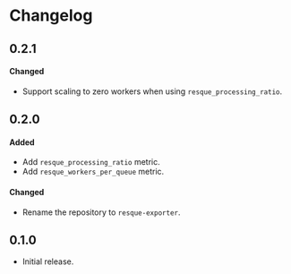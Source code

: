 # Changelog

## 0.2.1

#### Changed

* Support scaling to zero workers when using `resque_processing_ratio`.

## 0.2.0

#### Added

* Add `resque_processing_ratio` metric.
* Add `resque_workers_per_queue` metric.

#### Changed

* Rename the repository to `resque-exporter`.

## 0.1.0

* Initial release.
